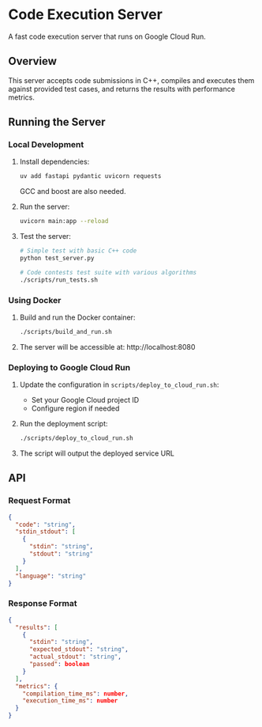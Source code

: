 # Code Execution Server

A fast code execution server that runs on Google Cloud Run.

## Overview

This server accepts code submissions in C++, compiles and executes them against provided test cases, and returns the results with performance metrics.

## Running the Server

### Local Development

1. Install dependencies:
   ```bash
   uv add fastapi pydantic uvicorn requests
   ```
   GCC and boost are also needed.

2. Run the server:
   ```bash
   uvicorn main:app --reload
   ```

3. Test the server:
   ```bash
   # Simple test with basic C++ code
   python test_server.py
   
   # Code contests test suite with various algorithms
   ./scripts/run_tests.sh
   ```

### Using Docker

1. Build and run the Docker container:
   ```bash
   ./scripts/build_and_run.sh
   ```

2. The server will be accessible at: http://localhost:8080

### Deploying to Google Cloud Run

1. Update the configuration in `scripts/deploy_to_cloud_run.sh`:
   - Set your Google Cloud project ID
   - Configure region if needed

2. Run the deployment script:
   ```bash
   ./scripts/deploy_to_cloud_run.sh
   ```

3. The script will output the deployed service URL

## API

### Request Format

```json
{
  "code": "string",
  "stdin_stdout": [
    {
      "stdin": "string",
      "stdout": "string"
    }
  ],
  "language": "string"
}
```

### Response Format

```json
{
  "results": [
    {
      "stdin": "string",
      "expected_stdout": "string",
      "actual_stdout": "string",
      "passed": boolean
    }
  ],
  "metrics": {
    "compilation_time_ms": number,
    "execution_time_ms": number
  }
}
```
